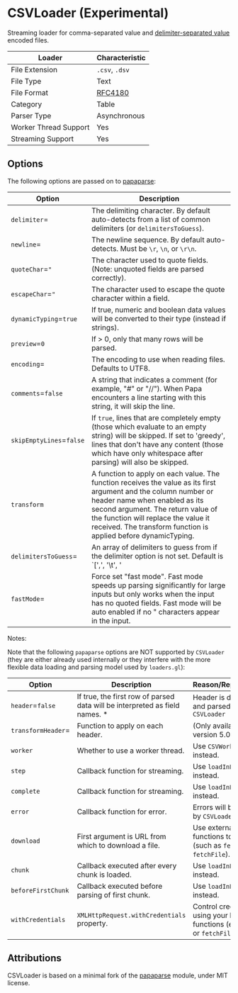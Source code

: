 # CSVLoader (Experimental)

Streaming loader for comma-separated value and [delimiter-separated value](https://en.wikipedia.org/wiki/Delimiter-separated_values) encoded files.

| Loader                | Characteristic                                 |
| --------------------- | ---------------------------------------------- |
| File Extension        | `.csv`, `.dsv`                                 |
| File Type             | Text                                           |
| File Format           | [RFC4180](https://tools.ietf.org/html/rfc4180) |
| Category              | Table                                          |
| Parser Type           | Asynchronous                                   |
| Worker Thread Support | Yes                                            |
| Streaming Support     | Yes                                            |

## Options

The following options are passed on to [papaparse](https://www.papaparse.com/docs#config):

| Option                   | Description                                                                                                                                                                                                                                                                                     |
| ------------------------ | ----------------------------------------------------------------------------------------------------------------------------------------------------------------------------------------------------------------------------------------------------------------------------------------------- |
| `delimiter`=             | The delimiting character. By default auto-detects from a list of common delimiters (or `delimitersToGuess`).                                                                                                                                                                                    |
| `newline`=               | The newline sequence. By default auto-detects. Must be `\r`, `\n`, or `\r\n`.                                                                                                                                                                                                                   |
| `quoteChar`=`"`          | The character used to quote fields. (Note: unquoted fields are parsed correctly).                                                                                                                                                                                                               |
| `escapeChar`=`"`         | The character used to escape the quote character within a field.                                                                                                                                                                                                                                |
| `dynamicTyping`=`true`   | If true, numeric and boolean data values will be converted to their type (instead if strings).                                                                                                                                                                                                  |
| `preview`=`0`            | If > 0, only that many rows will be parsed.                                                                                                                                                                                                                                                     |
| `encoding`=              | The encoding to use when reading files. Defaults to UTF8.                                                                                                                                                                                                                                       |
| `comments`=`false`       | A string that indicates a comment (for example, "#" or "//"). When Papa encounters a line starting with this string, it will skip the line.                                                                                                                                                     |
| `skipEmptyLines`=`false` | If `true`, lines that are completely empty (those which evaluate to an empty string) will be skipped. If set to 'greedy', lines that don't have any content (those which have only whitespace after parsing) will also be skipped.                                                              |
| `transform`              | A function to apply on each value. The function receives the value as its first argument and the column number or header name when enabled as its second argument. The return value of the function will replace the value it received. The transform function is applied before dynamicTyping. |
| `delimitersToGuess`=     | An array of delimiters to guess from if the delimiter option is not set. Default is `[',', '\t', '|', ';', Papa.RECORD_SEP, Papa.UNIT_SEP]`                                                                                                                                                     |
| `fastMode`=              | Force set "fast mode". Fast mode speeds up parsing significantly for large inputs but only works when the input has no quoted fields. Fast mode will be auto enabled if no " characters appear in the input.                                                                                    |

Notes:

Note that the following `papaparse` options are NOT supported by `CSVLoader` (they are either already used internally or they interfere with the more flexible data loading and parsing model used by `loaders.gl`):

| Option             | Description                                                                  | Reason/Replacement                                                              |
| ------------------ | ---------------------------------------------------------------------------- | ------------------------------------------------------------------------------- |
| `header`=`false`   | If true, the first row of parsed data will be interpreted as field names. \* | Header is detected and parsed by `CSVLoader`                                    |
| `transformHeader`= | Function to apply on each header.                                            | (Only available in version 5.0)                                                 |
| `worker`           | Whether to use a worker thread.                                              | Use `CSVWorkerLoader` instead.                                                  |
| `step`             | Callback function for streaming.                                             | Use `loadInBatches` instead.                                                    |
| `complete`         | Callback function for streaming.                                             | Use `loadInBatches` instead.                                                    |
| `error`            | Callback function for error.                                                 | Errors will be handled by `CSVLoader`.                                          |
| `download`         | First argument is URL from which to download a file.                         | Use external functions to load data (such as `fetch` or `fetchFile`).           |
| `chunk`            | Callback executed after every chunk is loaded.                               | Use `loadInBatches` instead.                                                    |
| `beforeFirstChunk` | Callback executed before parsing of first chunk.                             | Use `loadInBatches` instead.                                                    |
| `withCredentials`  | `XMLHttpRequest.withCredentials` property.                                   | Control credentials using your loading functions (e.g. `fetch` or `fetchFile`). |

## Attributions

CSVLoader is based on a minimal fork of the [papaparse](https://github.com/mholt/PapaParse) module, under MIT license.
